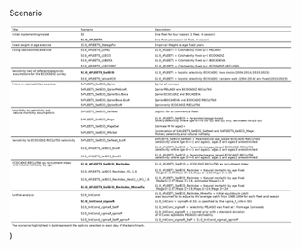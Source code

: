 Scenario


![Scenarios](https://github.com/mariazuba/SS3_ane9a_benchmark_all_cases/blob/main/report/run/comparison/tb_scenarios.png))